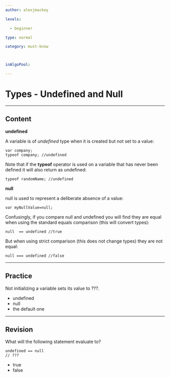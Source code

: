 ```yaml
---
author: alexjmackey

levels:

  - beginner

type: normal

category: must-know



inAlgoPool:

---
```


# Types - Undefined and Null

---
## Content

**undefined**

A variable is of *undefined* type when it is created but not set to a value:
```
var company;
typeof company; //undefined
```

Note that if the **typeof** operator is used on a variable that has never been defined it will also return as undefined:

```
typeof randomName; //undefined
```

**null**

null is used to represent a deliberate absence of a value:
```
var myNullValue=null;
```

Confusingly, if you compare null and undefined you will find they are equal when using the standard equals comparison (this will convert types):

```
null  == undefined //true
```
But when using strict comparison (this does not change types) they are not equal:

```
null === undefined //false
```

---
## Practice

Not initializing a variable sets its value to ???.


* undefined
* null
* the default one

---
## Revision

What will the following statement evaluate to?
```
undefined == null
// ???
```

* true
* false

